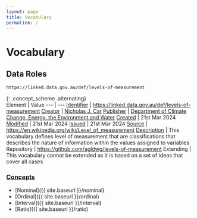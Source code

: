 ```yaml
---
layout: page
title: Vocabulary
permalink: /
---
```

# Vocabulary

## Data Roles 

`https://linked.data.gov.au/def/levels-of-measurement`

{: .concept_scheme .alternating}  
Element | Value
--- | ---
[Identifier](https://www.dublincore.org/specifications/dublin-core/dcmi-terms/#http://purl.org/dc/terms/identifier) | <https://linked.data.gov.au/def/levels-of-measurement>
[Creator](https://www.dublincore.org/specifications/dublin-core/dcmi-terms/#http://purl.org/dc/terms/creator) | [Nicholas J. Car](http://orcid.org/0000-0002-8742-7730)
[Publisher](https://www.dublincore.org/specifications/dublin-core/dcmi-terms/#http://purl.org/dc/terms/publisher) | [Department of Climate Change, Energy, the Environment and Water](https://linked.data.gov.au/org/dcceew)
[Created](https://www.dublincore.org/specifications/dublin-core/dcmi-terms/#http://purl.org/dc/terms/created) | 21st Mar 2024
[Modified](https://www.dublincore.org/specifications/dublin-core/dcmi-terms/#http://purl.org/dc/terms/modified) | 21st Mar 2024
[Issued](https://www.dublincore.org/specifications/dublin-core/dcmi-terms/#http://purl.org/dc/terms/issued) | 21st Mar 2024
[Source](https://schema.org/citation) | <https://en.wikipedia.org/wiki/Level_of_measurement>
[Description](https://www.dublincore.org/specifications/dublin-core/dcmi-terms/#http://purl.org/dc/terms/description) | This vocabulary defines level of measurement that are classifications that describes the nature of information within the values assigned to variables
Repository | <https://github.com/agldwg/levels-of-measurement>
Extending | This vocabulary cannot be extended as it is based on a set of ideas that cover all cases

### [Concepts](https://www.w3.org/TR/skos-reference/#concepts)

* [Nominal]({{ site.baseurl }}/nominal)
* [Ordinal]({{ site.baseurl }}/ordinal)
* [Interval]({{ site.baseurl }}/interval)
* [Ratio]({{ site.baseurl }}/ratio)
